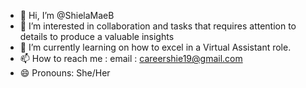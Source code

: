 - 👋 Hi, I’m @ShielaMaeB
- 👀 I’m interested in collaboration and tasks that requires attention to details to produce a valuable insights
- 🌱 I’m currently learning on how to excel in a Virtual Assistant role.
- 📫 How to reach me : email : careershie19@gmail.com
- 😄 Pronouns: She/Her


<!---
ShielaMaeB/ShielaMaeB is a ✨ special ✨ repository because its `README.md` (this file) appears on your GitHub profile.
You can click the Preview link to take a look at your changes.
--->
